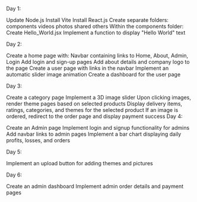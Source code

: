 Day 1:

Update Node.js
Install Vite
Install React.js
Create separate folders:
components
videos
photos
shared
others
Within the components folder:
Create Hello_World.jsx
Implement a function to display "Hello World" text

Day 2:

Create a home page with:
Navbar containing links to Home, About, Admin, Login
Add login and sign-up pages
Add about details and company logo to the page
Create a user page with links in the navbar
Implement an automatic slider image animation
Create a dashboard for the user page

Day 3:

Create a category page
Implement a 3D image slider
Upon clicking images, render theme pages based on selected products
Display delivery items, ratings, categories, and themes for the selected product
If an image is ordered, redirect to the order page and display payment success
Day 4:

Create an Admin page
Implement login and signup functionality for admins
Add navbar links to admin pages
Implement a bar chart displaying daily profits, losses, and orders

Day 5:

Implement an upload button for adding themes and pictures

Day 6:

Create an admin dashboard
Implement admin order details and payment pages
